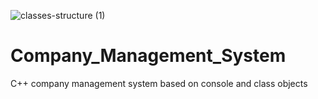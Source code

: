 ![classes-structure (1)](https://user-images.githubusercontent.com/77457323/122676929-c0ab4600-d1e8-11eb-9963-47f19b9bd3e5.png)
# Company_Management_System
C++ company management system based on console and class objects
